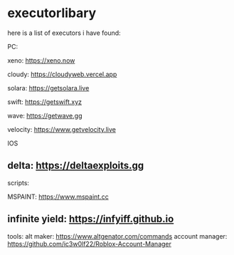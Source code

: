 # executorlibary
here is a list of executors i have found:


PC:



xeno:
https://xeno.now



cloudy:
https://cloudyweb.vercel.app



solara:
https://getsolara.live



swift:
https://getswift.xyz



wave:
https://getwave.gg



velocity:
https://www.getvelocity.live





IOS

delta:
https://deltaexploits.gg
---------------------------------------------------------
scripts:


MSPAINT: 
https://www.mspaint.cc


infinite yield:
https://infyiff.github.io
-----------------------------
tools:
alt maker: https://www.altgenator.com/commands
account manager: https://github.com/ic3w0lf22/Roblox-Account-Manager

